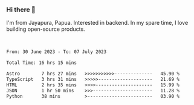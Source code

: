 ### Hi there 👋

I'm from Jayapura, Papua. Interested in backend. In my spare time, I love building open-source products.

<br>

 
 <!--START_SECTION:waka-->

```txt
From: 30 June 2023 - To: 07 July 2023

Total Time: 16 hrs 15 mins

Astro        7 hrs 27 mins   >>>>>>>>>>>--------------   45.90 %
TypeScript   3 hrs 31 mins   >>>>>--------------------   21.69 %
HTML         2 hrs 35 mins   >>>>---------------------   15.99 %
JSON         1 hr 50 mins    >>>----------------------   11.28 %
Python       38 mins         >------------------------   03.90 %
```

<!--END_SECTION:waka-->
